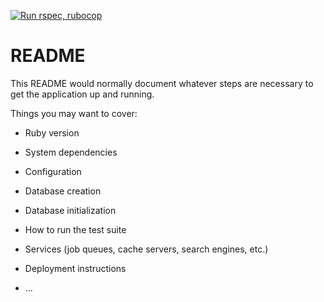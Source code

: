 [![Run rspec, rubocop](https://github.com/susumutomita/tutorial/actions/workflows/actions.yml/badge.svg)](https://github.com/susumutomita/tutorial/actions/workflows/actions.yml)
# README

This README would normally document whatever steps are necessary to get the
application up and running.

Things you may want to cover:

* Ruby version

* System dependencies

* Configuration

* Database creation

* Database initialization

* How to run the test suite

* Services (job queues, cache servers, search engines, etc.)

* Deployment instructions

* ...
